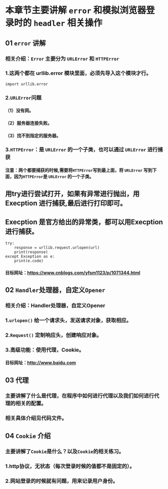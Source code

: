# 本章节主要讲解 `error` 和模拟浏览器登录时的 `headler` 相关操作
## 01 `error` 讲解
### 相关介绍：`Error` 主要分为 `URLError` 和 `HTTPError`
### 1.这两个都在 urllib.error 模块里面，必须先导入这个模块才行。
    import urllib.error
### 2.`URLError`问题
#### （1）没有网。
#### （2）服务器连接失败。
#### （3）找不到指定的服务器。
### 3.`HTTPError`：是 `URLError` 的一个子类，也可以通过 `URLError` 进行捕获
#### 注意：两个都要捕获的时候,需要将`HTTPError`写到最上面，将 `URLError` 写到下面，因为`HTTPError`是 `URLError` 的一个子类。
## 用try进行尝试打开，如果有异常进行抛出，用 Execption 进行捕获,最后进行打印即可。
## Execption 是官方给出的异常类，都可以用Execption进行捕获。
    try:
        response = urllib.request.urlopen(url)
        print(response)
    except Exception as e:
        print(e.code)
#### 目标网址：https://www.cnblogs.com/yfsm1123/p/1071344.html 
## 02 `Handler`处理器，自定义`Opener`
### 相关介绍：Handler处理器，自定义Opener
### 1.`urlopen()` 给一个请求头，发送请求对象，获取相应。
### 2.`Request()` 定制响应头，创建响应对象。
### 3.高级功能：使用代理，Cookie。
#### 目标网址：http://www.baidu.com 
## 03 代理
### 主要讲解了什么是代理，在程序中如何进行代理以及我们如何进行代理的相关的配置。
### 相关具体介绍见代码文件。
## 04 `Cookie` 介绍
### 主要讲解了`Cookie`是什么？以及`Cookie`的相关练习。
### 1.http协议，无状态（每次登录时候的值都不是固定的）。
### 2.网站登录的时候就有问题，用来记录用户身份。
